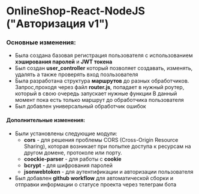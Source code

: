# OnlineShop-React-NodeJS ("Авторизация v1")

### Основные изменения: 
* Была создана базовая регистрация пользователя c использованием **хэширования паролей** и **JWT токена**
* Был создан **user_controller** который позволяет создавать, изменять, удалять а также проверять вход позльзователя
* Была разработана структура **маршрутов** до разных обработчиков. Запрос,проходя через файл **router.js**, попадает в нужный роутер, который в свою очередь запускает нужные функции В данный момент пока есть только маршрут до обработчика пользователя
* Был добавлен универсальный обработчик ошибок
#### Дополнительные изменения:
* Были установлены следующие модули:
  * **cors** -  для решения проблемы CORS (Cross-Origin Resource Sharing), которая возникает при попытке доступа к ресурсам на другом домене, протоколе или порту.
  * **coockie-parser** - для работы с __cookie__ 
  * **bcrypt** - для шифрования паролей
  * **jsonwebtoken** - для аутентификации и авторизации пользователя
* Был добавлен **github workflow** для автоматической сборки и отправки информации о статусе проекта через телеграм бота 